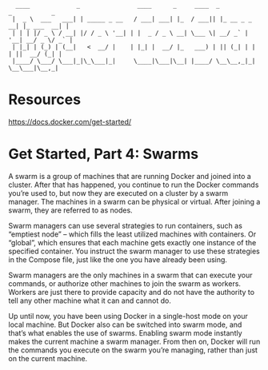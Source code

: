 



	  ____             _                ____      _     ____  _             _           _ 
	 |  _ \  ___   ___| | _____ _ __   / ___| ___| |_  / ___|| |_ __ _ _ __| |_ ___  __| |
	 | | | |/ _ \ / __| |/ / _ \ '__| | |  _ / _ \ __| \___ \| __/ _` | '__| __/ _ \/ _` |
	 | |_| | (_) | (__|   <  __/ |    | |_| |  __/ |_   ___) | || (_| | |  | ||  __/ (_| |
	 |____/ \___/ \___|_|\_\___|_|     \____|\___|\__| |____/ \__\__,_|_|   \__\___|\__,_|
	                                                                                      



# Resources

https://docs.docker.com/get-started/


# Get Started, Part 4: Swarms

A swarm is a group of machines that are running Docker and joined into a
cluster. After that has happened, you continue to run the Docker commands
you’re used to, but now they are executed on a cluster by a swarm manager. The
machines in a swarm can be physical or virtual. After joining a swarm, they
are referred to as nodes.

Swarm managers can use several strategies to run containers, such as “emptiest
node” – which fills the least utilized machines with containers. Or “global”,
which ensures that each machine gets exactly one instance of the specified
container. You instruct the swarm manager to use these strategies in the
Compose file, just like the one you have already been using.

Swarm managers are the only machines in a swarm that can execute your
commands, or authorize other machines to join the swarm as workers. Workers
are just there to provide capacity and do not have the authority to tell any
other machine what it can and cannot do.

Up until now, you have been using Docker in a single-host mode on your local
machine. But Docker also can be switched into swarm mode, and that’s what
enables the use of swarms. Enabling swarm mode instantly makes the current
machine a swarm manager. From then on, Docker will run the commands you
execute on the swarm you’re managing, rather than just on the current machine.





